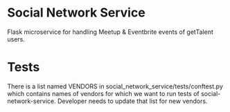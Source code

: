 # Social Network Service
Flask microservice for handling Meetup &amp; Eventbrite events of getTalent users.

# Tests
There is a list named VENDORS in social_network_service/tests/conftest.py which contains names of vendors for which 
we want to run tests of social-network-service. Developer needs to update that list for new vendors.